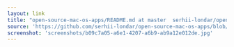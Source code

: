 ```yaml
---
layout: link
title: "open-source-mac-os-apps/README.md at master  serhii-londar/open-source-mac-os-apps  GitHub"
source: 'https://github.com/serhii-londar/open-source-mac-os-apps/blob/master/README.md'
screenshot: 'screenshots/b09c7a05-a6e1-4207-a6b9-ab9a12e012de.jpg'
---
```


